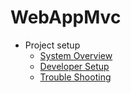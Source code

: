 # WebAppMvc

* Project setup 
    * [System Overview](./docs/system_overview.md)
    * [Developer Setup](./docs/developer_setup.md)
    * [Trouble Shooting](./docs/troubleshooting.md)
   